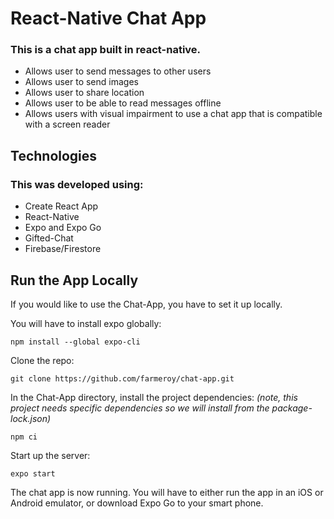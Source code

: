 # React-Native Chat App

### This is a chat app built in react-native. 
- Allows user to send messages to other users
- Allows user to send images 
- Allows user to share location
- Allows user to be able to read messages offline 
- Allows users with visual impairment to use a chat app that is compatible with a screen reader

## Technologies

### This was developed using:
- Create React App
- React-Native
- Expo and Expo Go
- Gifted-Chat
- Firebase/Firestore 

## Run the App Locally

If you would like to use the Chat-App, you have to set it up locally. 

You will have to install expo globally:

`npm install --global expo-cli`

Clone the repo:

`git clone https://github.com/farmeroy/chat-app.git`

In the Chat-App directory, install the project dependencies:
*(note, this project needs specific dependencies so we will install from the package-lock.json)*

`npm ci`

Start up the server:

`expo start`

The chat app is now running. You will have to either run the app in an iOS or Android emulator, or download Expo Go to your smart phone.
    
